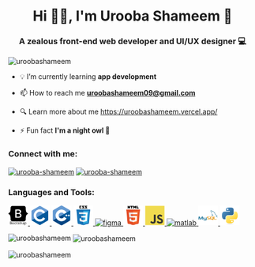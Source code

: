 <h1 align="center">Hi 🙋‍♀️, I'm Urooba Shameem 🌺</h1>
<h3 align="center">A zealous front-end web developer and UI/UX designer 💻</h3>

<p align="left"> <img src="https://komarev.com/ghpvc/?username=uroobashameem&label=Profile%20views&color=0e75b6&style=flat" alt="uroobashameem" /> </p>

- 💡 I’m currently learning **app development**

- 📫 How to reach me **uroobashameem09@gmail.com**
- 🔍 Learn more about me https://uroobashameem.vercel.app/

- ⚡ Fun fact **I'm a night owl 🦉**

<h3 align="left">Connect with me:</h3>
<p align="left">
<a href="https://linkedin.com/in/urooba-shameem" target="blank"><img align="center" src="https://raw.githubusercontent.com/rahuldkjain/github-profile-readme-generator/master/src/images/icons/Social/linked-in-alt.svg" alt="urooba-shameem" height="30" width="40" /></a>
<a href="https://www.behance.net/uroobashameem" target="blank"><img align="center" src="https://github.com/rahuldkjain/github-profile-readme-generator/blob/master/src/images/icons/Social/behance.svg" alt="urooba-shameem" height="30" width="40" /></a>
</p>

<h3 align="left">Languages and Tools:</h3>
<p align="left"> <a href="https://getbootstrap.com" target="_blank" rel="noreferrer"> <img src="https://raw.githubusercontent.com/devicons/devicon/master/icons/bootstrap/bootstrap-plain-wordmark.svg" alt="bootstrap" width="40" height="40"/> </a> <a href="https://www.cprogramming.com/" target="_blank" rel="noreferrer"> <img src="https://raw.githubusercontent.com/devicons/devicon/master/icons/c/c-original.svg" alt="c" width="40" height="40"/> </a> <a href="https://www.w3schools.com/cpp/" target="_blank" rel="noreferrer"> <img src="https://raw.githubusercontent.com/devicons/devicon/master/icons/cplusplus/cplusplus-original.svg" alt="cplusplus" width="40" height="40"/> </a> <a href="https://www.w3schools.com/css/" target="_blank" rel="noreferrer"> <img src="https://raw.githubusercontent.com/devicons/devicon/master/icons/css3/css3-original-wordmark.svg" alt="css3" width="40" height="40"/> </a> <a href="https://www.figma.com/" target="_blank" rel="noreferrer"> <img src="https://www.vectorlogo.zone/logos/figma/figma-icon.svg" alt="figma" width="40" height="40"/> </a> <a href="https://www.w3.org/html/" target="_blank" rel="noreferrer"> <img src="https://raw.githubusercontent.com/devicons/devicon/master/icons/html5/html5-original-wordmark.svg" alt="html5" width="40" height="40"/> </a> <a href="https://developer.mozilla.org/en-US/docs/Web/JavaScript" target="_blank" rel="noreferrer"> <img src="https://raw.githubusercontent.com/devicons/devicon/master/icons/javascript/javascript-original.svg" alt="javascript" width="40" height="40"/> </a> <a href="https://www.mathworks.com/" target="_blank" rel="noreferrer"> <img src="https://upload.wikimedia.org/wikipedia/commons/2/21/Matlab_Logo.png" alt="matlab" width="40" height="40"/> </a> <a href="https://www.mysql.com/" target="_blank" rel="noreferrer"> <img src="https://raw.githubusercontent.com/devicons/devicon/master/icons/mysql/mysql-original-wordmark.svg" alt="mysql" width="40" height="40"/> </a> <a href="https://www.python.org" target="_blank" rel="noreferrer"> <img src="https://raw.githubusercontent.com/devicons/devicon/master/icons/python/python-original.svg" alt="python" width="40" height="40"/> </a> </p>

<p><img align="left" src="https://github-readme-stats.vercel.app/api/top-langs?username=uroobashameem&show_icons=true&locale=en&layout=compact" alt="uroobashameem" /></p>

<p>&nbsp;<img align="center" src="https://github-readme-stats.vercel.app/api?username=uroobashameem&show_icons=true&locale=en" alt="uroobashameem" /></p>

<p><img align="center" src="https://github-readme-streak-stats.herokuapp.com/?user=uroobashameem&" alt="uroobashameem" /></p>
